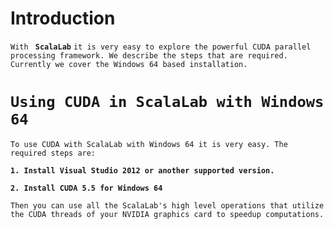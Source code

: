# Introduction #

`With ` **`ScalaLab`** `it is very easy to explore the powerful CUDA parallel processing framework. We describe the steps that are required. Currently we cover the Windows 64 based installation. `


# `Using CUDA in ScalaLab with Windows 64` #

`To use CUDA with ScalaLab with Windows 64 it is very easy. The required steps are:`

**`1. Install Visual Studio 2012 or another supported version.`**

**`2. Install CUDA 5.5 for Windows 64`**


`Then you can use all the ScalaLab's high level operations that utilize the CUDA threads of your NVIDIA graphics card to speedup computations. `